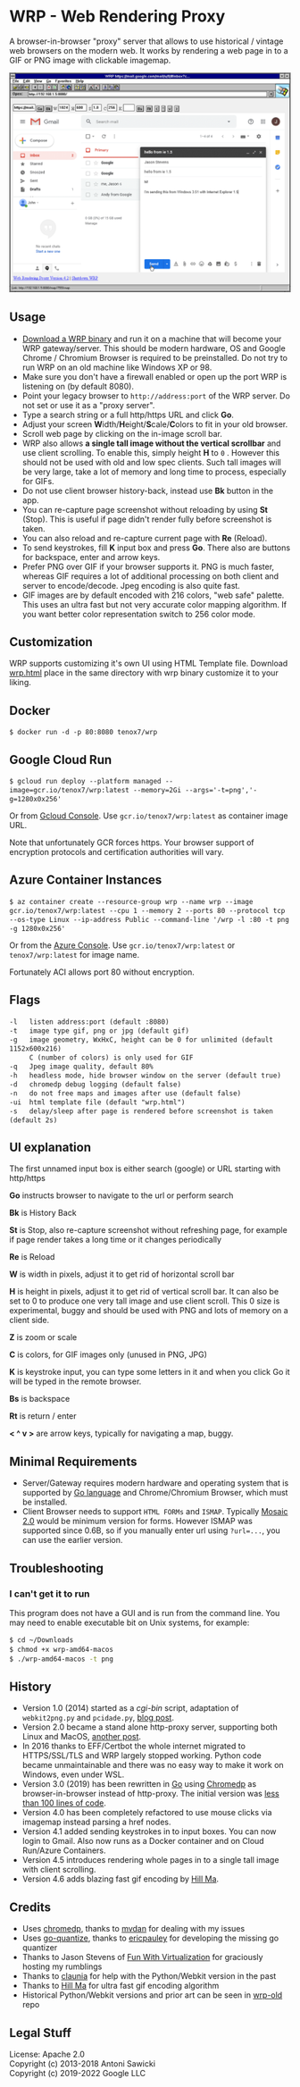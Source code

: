 # WRP - Web Rendering Proxy

A browser-in-browser "proxy" server that allows to use historical / vintage web browsers on the modern web. It works by rendering a web page in to a GIF or PNG image with clickable imagemap.

![Internet Explorer 1.5 doing Gmail](wrp.png)

## Usage

* [Download a WRP binary](https://github.com/tenox7/wrp/releases/) and run it on a machine that will become your WRP gateway/server. This should be modern hardware, OS and Google Chrome / Chromium Browser is required to be preinstalled. Do not try to run WRP on an old machine like Windows XP or 98.
* Make sure you don't have a firewall enabled or open up the port WRP is listening on (by default 8080).
* Point your legacy browser to `http://address:port` of the WRP server. Do not set or use it as a "proxy server".
* Type a search string or a full http/https URL and click **Go**.
* Adjust your screen **W**idth/**H**eight/**S**cale/**C**olors to fit in your old browser.
* Scroll web page by clicking on the in-image scroll bar.
* WRP also allows **a single tall image without the vertical scrollbar** and use client scrolling. To enable this, simply height **H** to `0` . However this should not be used with old and low spec clients. Such tall images will be very large, take a lot of memory and long time to process, especially for GIFs.
* Do not use client browser history-back, instead use **Bk** button in the app.
* You can re-capture page screenshot without reloading by using **St** (Stop). This is useful if page didn't render fully before screenshot is taken.
* You can also reload and re-capture current page with **Re** (Reload).
* To send keystrokes, fill **K** input box and press **Go**. There also are buttons for backspace, enter and arrow keys.
* Prefer PNG over GIF if your browser supports it. PNG is much faster, whereas GIF requires a lot of additional processing on both client and server to encode/decode. Jpeg encoding is also quite fast.
* GIF images are by default encoded with 216 colors, "web safe" palette. This uses an ultra fast but not very accurate color mapping algorithm. If you want better color representation switch to 256 color mode.

## Customization

WRP supports customizing it's own UI using HTML Template file. Download [wrp.html](wrp.html) place in the same directory with wrp binary customize it to your liking.

## Docker

```shell
$ docker run -d -p 80:8080 tenox7/wrp
```

## Google Cloud Run

```shell
$ gcloud run deploy --platform managed --image=gcr.io/tenox7/wrp:latest --memory=2Gi --args='-t=png','-g=1280x0x256'
```

Or from [Gcloud Console](https://console.cloud.google.com/run). Use `gcr.io/tenox7/wrp:latest` as container image URL.

Note that unfortunately GCR forces https. Your browser support of encryption protocols and certification authorities will vary. 

## Azure Container Instances

```shell
$ az container create --resource-group wrp --name wrp --image gcr.io/tenox7/wrp:latest --cpu 1 --memory 2 --ports 80 --protocol tcp --os-type Linux --ip-address Public --command-line '/wrp -l :80 -t png -g 1280x0x256'
```

Or from the [Azure Console](https://portal.azure.com/#create/Microsoft.ContainerInstances). Use `gcr.io/tenox7/wrp:latest` or `tenox7/wrp:latest` for image name.

Fortunately ACI allows port 80 without encryption.

## Flags

```text
-l   listen address:port (default :8080)
-t   image type gif, png or jpg (default gif)
-g   image geometry, WxHxC, height can be 0 for unlimited (default 1152x600x216)
     C (number of colors) is only used for GIF
-q   Jpeg image quality, default 80%
-h   headless mode, hide browser window on the server (default true)
-d   chromedp debug logging (default false)
-n   do not free maps and images after use (default false)
-ui  html template file (default "wrp.html")
-s   delay/sleep after page is rendered before screenshot is taken (default 2s)
```

## UI explanation

The first unnamed input box is either search (google) or URL starting with http/https

**Go** instructs browser to navigate to the url or perform search

**Bk** is History Back

**St** is Stop, also re-capture screenshot without refreshing page, for example if page
render takes a long time or it changes periodically

**Re** is Reload

**W** is width in pixels, adjust it to get rid of horizontal scroll bar

**H** is height in pixels, adjust it to get rid of vertical scroll bar.
It can also be set to 0 to produce one very tall image and use
client scroll. This 0 size is experimental, buggy and should be
used with PNG and lots of memory on a client side.

**Z** is zoom or scale

**C** is colors, for GIF images only (unused in PNG, JPG)

**K** is keystroke input, you can type some letters in it and when you click Go it will be typed in the remote browser.

**Bs** is backspace

**Rt** is return / enter

**< ^ v >** are arrow keys, typically for navigating a map, buggy.

## Minimal Requirements

* Server/Gateway requires modern hardware and operating system that is supported by [Go language](https://github.com/golang/go/wiki/MinimumRequirements) and Chrome/Chromium Browser, which must be installed.
* Client Browser needs to support `HTML FORMs` and `ISMAP`. Typically [Mosaic 2.0](http://www.ncsa.illinois.edu/enabling/mosaic/versions) would be minimum version for forms. However ISMAP was supported since 0.6B, so if you manually enter url using `?url=...`, you can use the earlier version.

## Troubleshooting

### I can't get it to run

This program does not have a GUI and is run from the command line. You may need to enable executable bit on Unix systems, for example:

```bash
$ cd ~/Downloads
$ chmod +x wrp-amd64-macos
$ ./wrp-amd64-macos -t png
```

## History

* Version 1.0 (2014) started as a *cgi-bin* script, adaptation of `webkit2png.py` and `pcidade.py`, [blog post](https://virtuallyfun.com/2014/03/03/surfing-modern-web-with-ancient-browsers/).
* Version 2.0 became a stand alone http-proxy server, supporting both Linux and MacOS, [another post](https://virtuallyfun.com/wordpress/2014/03/11/web-rendering-proxy-update//).
* In 2016 thanks to EFF/Certbot the whole internet migrated to HTTPS/SSL/TLS and WRP largely stopped working. Python code became unmaintainable and there was no easy way to make it work on Windows, even under WSL.
* Version 3.0 (2019) has been rewritten in [Go](https://golang.org/) using [Chromedp](https://github.com/chromedp) as browser-in-browser instead of http-proxy. The initial version was [less than 100 lines of code](https://gist.github.com/tenox7/b0f03c039b0a8b67f6c1bf47e2dd0df0).
* Version 4.0 has been completely refactored to use mouse clicks via imagemap instead parsing a href nodes. 
* Version 4.1 added sending keystrokes in to input boxes. You can now login to Gmail. Also now runs as a Docker container and on Cloud Run/Azure Containers.
* Version 4.5 introduces rendering whole pages in to a single tall image with client scrolling.
* Version 4.6 adds blazing fast gif encoding by [Hill Ma](https://github.com/mahiuchun).

## Credits

* Uses [chromedp](https://github.com/chromedp), thanks to [mvdan](https://github.com/mvdan) for dealing with my issues
* Uses [go-quantize](https://github.com/ericpauley/go-quantize), thanks to [ericpauley](https://github.com/ericpauley) for developing the missing go quantizer
* Thanks to Jason Stevens of [Fun With Virtualization](https://virtuallyfun.com/) for graciously hosting my rumblings
* Thanks to [claunia](https://github.com/claunia/) for help with the Python/Webkit version in the past
* Thanks to [Hill Ma](https://github.com/mahiuchun) for ultra fast gif encoding algorithm
* Historical Python/Webkit versions and prior art can be seen in [wrp-old](https://github.com/tenox7/wrp-old) repo

## Legal Stuff

License: Apache 2.0  
Copyright (c) 2013-2018 Antoni Sawicki  
Copyright (c) 2019-2022 Google LLC
